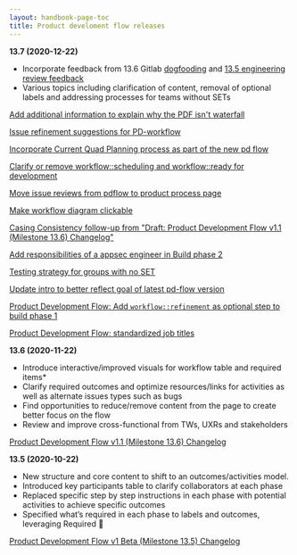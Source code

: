 ```yaml
---
layout: handbook-page-toc
title: Product develoment flow releases
---
```


**13.7 (2020-12-22)**

- Incorporate feedback from 13.6 Gitlab [dogfooding](https://gitlab.com/gitlab-com/www-gitlab-com/-/issues/9453) and [13.5 engineering review feedback](https://gitlab.com/gitlab-com/www-gitlab-com/-/issues/9263)
- Various topics including clarification of content, removal of optional labels and addressing processes for teams without SETs

[Add additional information to explain why the PDF isn't waterfall](https://gitlab.com/gitlab-com/www-gitlab-com/-/merge_requests/70210)

[Issue refinement suggestions for PD-workflow](https://gitlab.com/gitlab-com/www-gitlab-com/-/merge_requests/70706)

[Incorporate Current Quad Planning process as part of the new pd flow](https://gitlab.com/gitlab-com/www-gitlab-com/-/issues/9130)

[Clarify or remove workflow::scheduling and workflow::ready for development](https://gitlab.com/gitlab-com/www-gitlab-com/-/issues/9252)

[Move issue reviews from pdflow to product process page](https://gitlab.com/gitlab-com/www-gitlab-com/-/merge_requests/70247)

[Make workflow diagram clickable](https://gitlab.com/gitlab-com/www-gitlab-com/-/issues/9813)

[Casing Consistency follow-up from "Draft: Product Development Flow v1.1 (Milestone 13.6) Changelog"](https://gitlab.com/gitlab-com/www-gitlab-com/-/issues/10095)

[Add responsibilities of a appsec engineer in Build phase 2](https://gitlab.com/gitlab-com/www-gitlab-com/-/merge_requests/69584)

[Testing strategy for groups with no SET](https://gitlab.com/gitlab-com/www-gitlab-com/-/merge_requests/69579)

[Update intro to better reflect goal of latest pd-flow version](https://gitlab.com/gitlab-com/www-gitlab-com/-/merge_requests/70684)

[Product Development Flow: Add `workflow::refinement` as optional step to build phase 1](https://gitlab.com/gitlab-com/www-gitlab-com/-/merge_requests/70388/diffs)

[Product Development Flow: standardized job titles](https://gitlab.com/gitlab-com/www-gitlab-com/-/merge_requests/70389)


**13.6 (2020-11-22)** 

- Introduce interactive/improved visuals for workflow table and required items*
- Clarify required outcomes and optimize resources/links for activities as well as alternate issues types such as bugs
- Find opportunities to reduce/remove content from the page to create better focus on the flow
- Review and improve cross-functional from TWs, UXRs and stakeholders

[Product Development Flow v1.1 (Milestone 13.6) Changelog](https://gitlab.com/gitlab-com/www-gitlab-com/-/merge_requests/69131)

**13.5 (2020-10-22)** 

- New structure and core content to shift to an outcomes/activities model. 
- Introduced key participants table to clarify collaborators at each phase
- Replaced specific step by step instructions in each phase with potential activities to achieve specific outcomes
- Specified what’s required in each phase to labels and outcomes, leveraging Required 🔎

[Product Development Flow v1 Beta (Milestone 13.5) Changelog](https://gitlab.com/gitlab-com/www-gitlab-com/-/merge_requests/66118)

